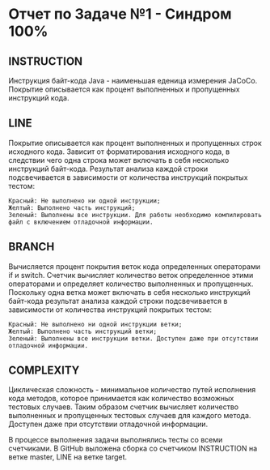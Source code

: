 # Отчет по Задаче №1 - Синдром 100%
## INSTRUCTION

Инструкция байт-кода Java - наименьшая еденица измерения JaCoCo. Покрытие описывается как процент выполненных и пропущенных инструкций кода.
## LINE

Покрытие описывается как процент выполненных и пропущенных строк исходного кода. Зависит от форматирования исходного кода, в следствии чего одна строка может включать в себя несколько инструкций байт-кода. Результат анализа каждой строки подсвечивается в зависимости от количества инструкций покрытых тестом:

    Красный: Не выполнено ни одной инструкции;
    Желтый: Выполнено часть инструкций;
    Зеленый: Выполнены все инструкции. Для работы необходимо компилировать файл с включением отладочной информации.

## BRANCH

Вычисляется процент покрытия веток кода определенных операторами if и switch. Счетчик вычисляет количество веток определенное этими операторами и определяет количество выполненных и пропущенных. Поскольку одна ветка может включать в себя несколько инструкций байт-кода результат анализа каждой строки подсвечивается в зависимости от количества инструкций покрытых тестом:

    Красный: Не выполнено ни одной инструкции ветки;
    Желтый: Выполнено часть инструкций ветки;
    Зеленый: Выполнены все инструкции ветки. Доступен даже при отсутствии отладочной информации.

## COMPLEXITY

Циклическая сложность - минимальное количество путей исполнения кода методов, которое принимается как количество возможных тестовых случаев. Таким образом счетчик вычисляет количество выполненных и пропущенных тестовых случаев для каждого метода. Доступен даже при отсутствии отладочной информации.

В процессе выполнения задачи выполнялись тесты со всеми счетчиками. В GitHub выложена сборка со счетчиком INSTRUCTION на ветке master, LINE на ветке target.
